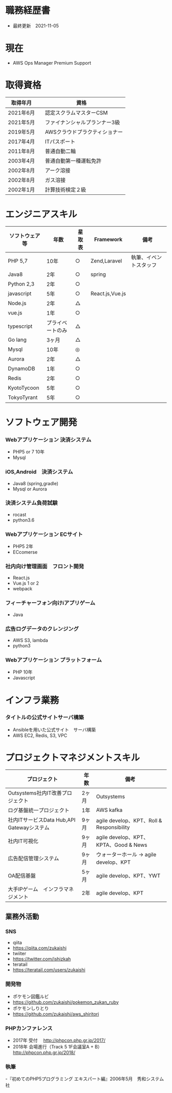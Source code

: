 # 職務経歴書
- 最終更新　2021-11-05

# 現在
- AWS Ops Manager Premium Support

# 取得資格
|取得年月|資格  |
|---|---|
|2021年6月|　認定スクラムマスターCSM|
|2021年5月|　ファイナンシャルプランナー3級|
|2019年5月|　AWSクラウドプラクティショナー|
|2017年4月|　ITパスポート|
|2011年8月|　普通自動二輪|
|2003年4月|　普通自動第一種運転免許|
|2002年8月|　アーク溶接|
|2002年8月|　ガス溶接|
|2002年1月|　計算技術検定２級|

# エンジニアスキル
|ソフトウェア等|年数|星取表|Framework|備考|
|---|---|---|---|---|
|PHP 5,7|10年|○|Zend,Laravel|執筆、イベントスタッフ|
|Java8|2年|○|spring||
|Python 2,3|2年|○|||
|javascript|5年|○|React.js,Vue.js||
|Node.js|2年|△|||
|vue.js|1年|○|||
|typescript|プライベートのみ|△|||
|Go lang|3ヶ月|△|||
|Mysql|10年|◎||
|Aurora|2年|△||
|DynamoDB|1年|○||
|Redis|2年|○|||
|KyotoTycoon|5年|○|||
|TokyoTyrant|5年|○|||

# ソフトウェア開発
### Webアプリケーション 決済システム 
- PHP5 or 7 10年
- Mysql 

### iOS,Android　決済システム
- Java8 (spring,gradle)
- Mysql or Aurora

### 決済システム負荷試験
- rocast
- python3.6

### Webアプリケーション ECサイト
- PHP5 2年
- ECcomerse

### 社内向け管理画面　フロント開発
- React.js
- Vue.js 1 or 2
- webpack

### フィーチャーフォン向けiアプリゲーム
- Java

### 広告ログデータのクレンジング
- AWS S3, lambda
- python3

### Webアプリケーション プラットフォーム
- PHP 10年
- Javascript

# インフラ業務
### タイトルの公式サイトサーバ構築
- Ansibleを用いた公式サイト　サーバ構築
- AWS EC2, Redis, S3, VPC

# プロジェクトマネジメントスキル
|プロジェクト|年数|備考|
|---|---|---|
|Outsystems社内IT改善プロジェクト|2ヶ月|Outsystems|
|ログ基盤統一プロジェクト|1年|AWS kafka|
|社内ITサービスData Hub,API Gatewayシステム|9ヶ月|agile develop、KPT、Roll & Responsibility|
|社内IT可視化 |9ヶ月|agile develop、KPT、KPTA、Good & News|
|広告配信管理システム |9ヶ月|ウォーターホール -> agile develop、KPT|
|OA配信基盤 |5ヶ月|agile develop、KPT、YWT|
|大手IPゲーム　インフラマネジメント|2年|agile develop、KPT|

## 業務外活動

### SNS
- qiita 
-   https://qiita.com/zukaishi
- twiiter 
-   https://twitter.com/ishizkah
- teratail 
-   https://teratail.com/users/zukaishi

### 開発物
- ポケモン図鑑ルビ　
-   https://github.com/zukaishi/pokemon_zukan_ruby
- ポケモンしりとり　　
-   https://github.com/zukaishi/aws_shiritori

### PHPカンファレンス
- 2017年 受付
　http://phpcon.php.gr.jp/2017/
- 2018年 会場進行（Track 5 1F会議室A + B）
　http://phpcon.php.gr.jp/2018/

### 執筆
-『初めてのPHP5プログラミング エキスパート編』2006年5月　秀和システム社
